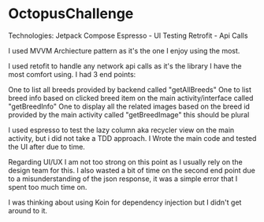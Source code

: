# OctopusChallenge

Technologies:
Jetpack Compose
Espresso - UI Testing
Retrofit - Api Calls


I used MVVM Archiecture pattern as it's the one I enjoy using the most.

I used retofit to handle any network api calls as it's the library I have the most comfort using. I had 3 end points:

One to list all breeds provided by backend called "getAllBreeds"
One to list breed info based on clicked breed item on the main activity/interface called "getBreedInfo"
One to display all the related images based on the breed id provided by the main activity called "getBreedImage" this should be plural

I used espresso to test the lazy column aka recycler view on the main activity, but i did not take a TDD approach. I Wrote the main code
and tested the UI after due to time. 

Regarding UI/UX I am not too strong on this point as I usually rely on the design team for this. I also wasted a bit of time on the second end point due to a misunderstanding
of the json response, it was a simple error that I spent too much time on.

I was thinking about using Koin for dependency injection but I didn't get around to it.
